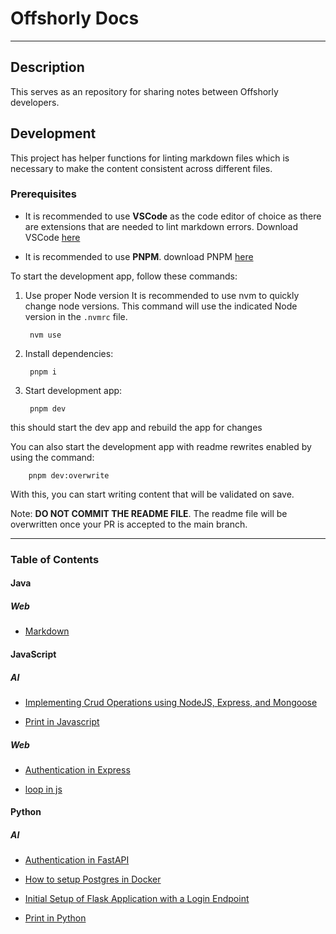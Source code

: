 # Offshorly Docs

---

## Description

This serves as an repository for sharing notes between Offshorly developers.

## Development

This project has helper functions for linting markdown files which is necessary to make the content consistent across different files.

### Prerequisites

- It is recommended to use **VSCode** as the code editor of choice as there are extensions that are needed to lint markdown errors. Download VSCode [here](https://code.visualstudio.com/download)

- It is recommended to use **PNPM**. download PNPM [here](https://pnpm.io/installation)

To start the development app, follow these commands:

1. Use proper Node version
    It is recommended to use nvm to quickly change node versions. This command will use the indicated Node version in the `.nvmrc` file.

        nvm use

2. Install dependencies:

        pnpm i

3. Start development app:

        pnpm dev

this should start the dev app and rebuild the app for changes

You can also start the development app with readme rewrites enabled by using the command:

        pnpm dev:overwrite

With this, you can start writing content that will be validated on save.

Note: **DO NOT COMMIT THE README FILE**. The readme file will be overwritten once your PR is accepted to the main branch.

---

### Table of Contents

#### Java

##### _Web_

- [Markdown](https://github.com/offshorly/offshorly-docs/tree/main/content/Java/Web/Markdown%20(907a343c-41ba-43d7-b3b1-57d72ee622dd).md)

#### JavaScript

##### _AI_

- [Implementing Crud Operations using NodeJS, Express, and Mongoose](https://github.com/offshorly/offshorly-docs/tree/main/content/JavaScript/AI/Implementing%20Crud%20Operations%20using%20NodeJS,%20Express,%20and%20Mongoose%20(6bc0ac28-570e-47c5-b923-ef8acbc7b170).md)

- [Print in Javascript](https://github.com/offshorly/offshorly-docs/tree/main/content/JavaScript/AI/Print%20in%20Javascript%20(a5279ac8-0c83-47f5-a421-c698713f8233).md)

##### _Web_

- [Authentication in Express](https://github.com/offshorly/offshorly-docs/tree/main/content/JavaScript/Web/Authentication%20in%20Express%20(f62186e0-1d99-4473-b8d3-4b21c6104754).md)

- [loop in js](https://github.com/offshorly/offshorly-docs/tree/main/content/JavaScript/Web/loop%20in%20js%20(df7dc5bf-9329-4d44-8f90-8e98298acd03).md)

#### Python

##### _AI_

- [Authentication in FastAPI](https://github.com/offshorly/offshorly-docs/tree/main/content/Python/AI/Authentication%20in%20FastAPI%20(f7242414-ebf7-4e60-a22a-632b4c59ef8c).md)

- [How to setup Postgres in Docker](https://github.com/offshorly/offshorly-docs/tree/main/content/Python/AI/How%20to%20setup%20Postgres%20in%20Docker%20(1f6bdb55-2d5f-4e98-9de3-304897dc0a6b).md)

- [Initial Setup of Flask Application with a Login Endpoint](https://github.com/offshorly/offshorly-docs/tree/main/content/Python/AI/Initial%20Setup%20of%20Flask%20Application%20with%20a%20Login%20Endpoint%20(5d090479-6053-444d-ad2b-d6e5afff84d1).md)

- [Print in Python](https://github.com/offshorly/offshorly-docs/tree/main/content/Python/AI/Print%20in%20Python%20(196fdc1c-9adc-46a4-8534-3c3d829e937b).md)
  